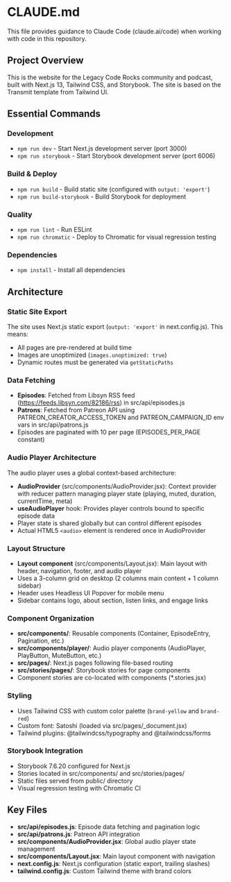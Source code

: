 # CLAUDE.md

This file provides guidance to Claude Code (claude.ai/code) when working with code in this repository.

## Project Overview

This is the website for the Legacy Code Rocks community and podcast, built with Next.js 13, Tailwind CSS, and Storybook. The site is based on the Transmit template from Tailwind UI.

## Essential Commands

### Development
- `npm run dev` - Start Next.js development server (port 3000)
- `npm run storybook` - Start Storybook development server (port 6006)

### Build & Deploy
- `npm run build` - Build static site (configured with `output: 'export'`)
- `npm run build-storybook` - Build Storybook for deployment

### Quality
- `npm run lint` - Run ESLint
- `npm run chromatic` - Deploy to Chromatic for visual regression testing

### Dependencies
- `npm install` - Install all dependencies

## Architecture

### Static Site Export
The site uses Next.js static export (`output: 'export'` in next.config.js). This means:
- All pages are pre-rendered at build time
- Images are unoptimized (`images.unoptimized: true`)
- Dynamic routes must be generated via `getStaticPaths`

### Data Fetching
- **Episodes**: Fetched from Libsyn RSS feed (https://feeds.libsyn.com/82186/rss) in src/api/episodes.js
- **Patrons**: Fetched from Patreon API using PATREON_CREATOR_ACCESS_TOKEN and PATREON_CAMPAIGN_ID env vars in src/api/patrons.js
- Episodes are paginated with 10 per page (EPISODES_PER_PAGE constant)

### Audio Player Architecture
The audio player uses a global context-based architecture:
- **AudioProvider** (src/components/AudioProvider.jsx): Context provider with reducer pattern managing player state (playing, muted, duration, currentTime, meta)
- **useAudioPlayer** hook: Provides player controls bound to specific episode data
- Player state is shared globally but can control different episodes
- Actual HTML5 `<audio>` element is rendered once in AudioProvider

### Layout Structure
- **Layout component** (src/components/Layout.jsx): Main layout with header, navigation, footer, and audio player
- Uses a 3-column grid on desktop (2 columns main content + 1 column sidebar)
- Header uses Headless UI Popover for mobile menu
- Sidebar contains logo, about section, listen links, and engage links

### Component Organization
- **src/components/**: Reusable components (Container, EpisodeEntry, Pagination, etc.)
- **src/components/player/**: Audio player components (AudioPlayer, PlayButton, MuteButton, etc.)
- **src/pages/**: Next.js pages following file-based routing
- **src/stories/pages/**: Storybook stories for page components
- Component stories are co-located with components (*.stories.jsx)

### Styling
- Uses Tailwind CSS with custom color palette (`brand-yellow` and `brand-red`)
- Custom font: Satoshi (loaded via src/pages/_document.jsx)
- Tailwind plugins: @tailwindcss/typography and @tailwindcss/forms

### Storybook Integration
- Storybook 7.6.20 configured for Next.js
- Stories located in src/components/ and src/stories/pages/
- Static files served from public/ directory
- Visual regression testing with Chromatic CI

## Key Files
- **src/api/episodes.js**: Episode data fetching and pagination logic
- **src/api/patrons.js**: Patreon API integration
- **src/components/AudioProvider.jsx**: Global audio player state management
- **src/components/Layout.jsx**: Main layout component with navigation
- **next.config.js**: Next.js configuration (static export, trailing slashes)
- **tailwind.config.js**: Custom Tailwind theme with brand colors
